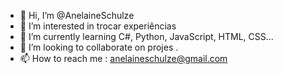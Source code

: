 - 👋 Hi, I’m @AnelaineSchulze
- 👀 I’m interested in trocar experiências
- 🌱 I’m currently learning  C#, Python, JavaScript, HTML, CSS...
- 💞️ I’m looking to collaborate on  projes .
- 📫 How to reach me : anelaineschulze@gmail.com

<!---
AnelaineSchulze/AnelaineSchulze is a ✨ special ✨ repository because its `README.md` (this file) appears on your GitHub profile.
You can click the Preview link to take a look at your changes.
--->
